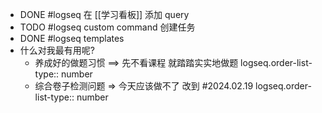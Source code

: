 - DONE #logseq 在 [[学习看板]] 添加 query
- TODO #logseq  custom command 创建任务
- DONE #logseq  templates
- 什么对我最有用呢?
	- 养成好的做题习惯 ==> 先不看课程 就踏踏实实地做题
	  logseq.order-list-type:: number
	- 综合卷子检测问题 => 今天应该做不了 改到 #2024.02.19
	  logseq.order-list-type:: number
